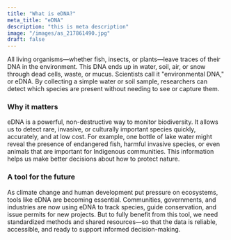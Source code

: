 ```yaml
---
title: "What is eDNA?"
meta_title: "eDNA"
description: "this is meta description"
image: "/images/as_217861490.jpg"
draft: false
---
```


All living organisms—whether fish, insects, or plants—leave traces of their DNA in the environment. This DNA ends up in water, soil, air, or snow through dead cells, waste, or mucus. Scientists call it "environmental DNA," or eDNA. By collecting a simple water or soil sample, researchers can detect which species are present without needing to see or capture them.

### Why it matters

eDNA is a powerful, non-destructive way to monitor biodiversity. It allows us to detect rare, invasive, or culturally important species quickly, accurately, and at low cost. For example, one bottle of lake water might reveal the presence of endangered fish, harmful invasive species, or even animals that are important for Indigenous communities. This information helps us make better decisions about how to protect nature.

### A tool for the future

As climate change and human development put pressure on ecosystems, tools like eDNA are becoming essential. Communities, governments, and industries are now using eDNA to track species, guide conservation, and issue permits for new projects. But to fully benefit from this tool, we need standardized methods and shared resources—so that the data is reliable, accessible, and ready to support informed decision-making.
